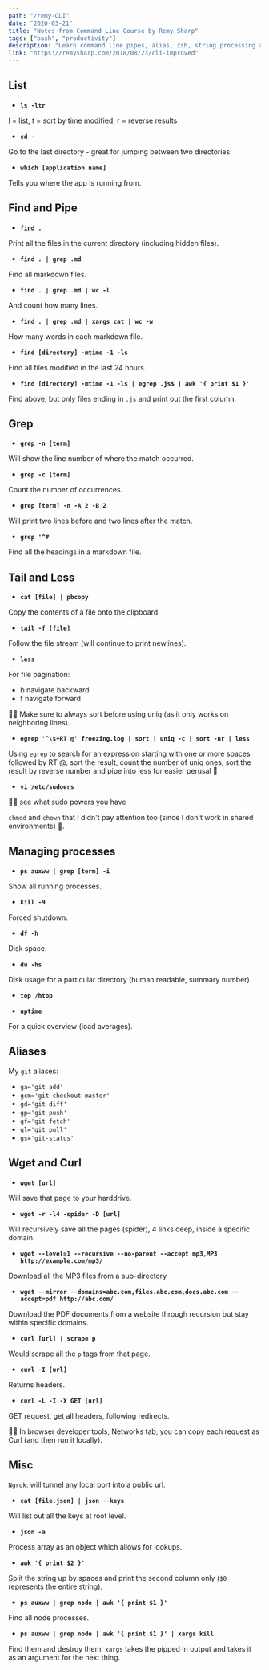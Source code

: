 ```yaml
---
path: "/remy-CLI"
date: "2020-03-21"
title: "Notes from Command Line Course by Remy Sharp"
tags: ["bash", "productivity"]
description: "Learn command line pipes, alias, zsh, string processing and more."
link: "https://remysharp.com/2018/08/23/cli-improved"
---
```


## List

- **`ls -ltr`**

l = list,
t = sort by time modified,
r = reverse results

- **`cd -`**

Go to the last directory - great for jumping between two directories.

- **`which [application name]`**

Tells you where the app is running from.

## Find and Pipe

- **`find .`**

Print all the files in the current directory (including hidden files).

- **`find . | grep .md`**

Find all markdown files.

- **`find . | grep .md | wc -l`**

And count how many lines.

- **`find . | grep .md | xargs cat | wc -w`**

How many words in each markdown file.

- **`find [directory] -mtime -1 -ls`**

Find all files modified in the last 24 hours.

- **`find [directory] -mtime -1 -ls | egrep .js$ | awk '{ print $1 }'`**

Find above, but only files ending in `.js` and print out the first column.

## Grep

- **`grep -n [term]`**

Will show the line number of where the match occurred.

- **`grep -c [term]`**

Count the number of occurrences.

- **`grep [term] -n -A 2 -B 2`**

Will print two lines before and two lines after the match.

- **`grep '^#`**

Find all the headings in a markdown file.

## Tail and Less

- **`cat [file] | pbcopy`**

Copy the contents of a file onto the clipboard.

- **`tail -f [file]`**

Follow the file stream (will continue to print newlines).

- **`less`**

For file pagination:

- b navigate backward
- f navigate forward

👩‍💻 Make sure to always sort before using uniq (as it only works on neighboring lines).

- **`egrep '^\s+RT @' freezing.log | sort | uniq -c | sort -nr | less`**

Using `egrep` to search for an expression starting with one or more spaces followed by RT @, sort the result, count the number of uniq ones, sort the result by reverse number and pipe into less for easier perusal 💪

- **`vi /etc/sudoers`**

👩‍💻 see what sudo powers you have

`chmod` and `chown` that I didn't pay attention too (since I don't work in shared environments) 😬.

## Managing processes

- **`ps auxww | grep [term] -i`**

Show all running processes.

- **`kill -9`**

Forced shutdown.

- **`df -h`**

Disk space.

- **`du -hs`**

Disk usage for a particular directory (human readable, summary number).

- **`top /htop`**

- **`uptime`**

For a quick overview (load averages).

## Aliases

My `git` aliases:

- `ga='git add'`
- `gcm='git checkout master'`
- `gd='git diff'`
- `gp='git push'`
- `gf='git fetch'`
- `gl='git pull'`
- `gs='git-status'`

## Wget and Curl

- **`wget [url]`**

Will save that page to your harddrive.

- **`wget -r -l4 -spider -D [url]`**

Will recursively save all the pages (spider), 4 links deep, inside a specific domain.

- **`wget ‐‐level=1 ‐‐recursive ‐‐no-parent ‐‐accept mp3,MP3 http://example.com/mp3/`**

Download all the MP3 files from a sub-directory

- **`wget ‐‐mirror ‐‐domains=abc.com,files.abc.com,docs.abc.com ‐‐accept=pdf http://abc.com/`**

Download the PDF documents from a website through recursion but stay within specific domains.

- **`curl [url] | scrape p`**

Would scrape all the `p` tags from that page.

- **`curl -I [url]`**

Returns headers.

- **`curl -L -I -X GET [url]`**

GET request, get all headers, following redirects.

👩‍💻 In browser developer tools, Networks tab, you can copy each request as Curl (and then run it locally).

## Misc

`Ngrok`: will tunnel any local port into a public url.

- **`cat [file.json] | json --keys`**

Will list out all the keys at root level.

- **`json -a`**

Process array as an object which allows for lookups.

- **`awk '{ print $2 }'`**

Split the string up by spaces and print the second column only (`$0` represents the entire string).

- **`ps auxww | grep node | awk '{ print $1 }'`**

Find all node processes.

- **`ps auxww | grep node | awk '{ print $1 }' | xargs kill`**

Find them and destroy them! `xargs` takes the pipped in output and takes it as an argument for the next thing.
